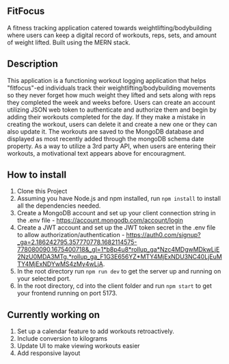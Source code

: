 ## FitFocus

A fitness tracking application catered towards weightlifting/bodybuilding where users can keep a digital record of workouts, reps, sets, and amount of weight lifted. Built using the MERN stack.

## Description

This application is a functioning workout logging application that helps "fitfocus"-ed individuals track their weightlifting/bodybuilding movements so they never forget how much weight they lifted and sets along with reps they completed the week and weeks before. Users can create an account utilizing JSON web token to authenticate and authorize them and begin by adding their workouts completed for the day. If they make a mistake in creating the workout, users can delete it and create a new one or they can also update it. The workouts are saved to the MongoDB database and displayed as most recently added through the mongoDB schema date property. As a way to utilize a 3rd party API, when users are entering their workouts, a motivational text appears above for encouragment.

## How to install

1. Clone this Project
2. Assuming you have Node.js and npm installed, run `npm install` to install all the dependencies needed.
3. Create a MongoDB account and set up your client connection string in the .env file - https://account.mongodb.com/account/login
4. Create a JWT account and set up the JWT token secret in the .env file to allow authorization/authentication - https://auth0.com/signup?_ga=2.186242795.357770778.1682114575-778080090.1675400718&_gl=1*b8p4u8*rollup_ga*Nzc4MDgwMDkwLjE2NzU0MDA3MTg.*rollup_ga_F1G3E656YZ*MTY4MjExNDU3NC40LjEuMTY4MjExNDYwMS4zMy4wLjA.
5. In the root directory run `npm run dev` to get the server up and running on your selected port.
6. In the root directory, cd into the client folder and run `npm start` to get your frontend running on port 5173.

## Currently working on

1. Set up a calendar feature to add workouts retroactively.
2. Include conversion to kilograms
3. Update UI to make viewing workouts easier
4. Add responsive layout

